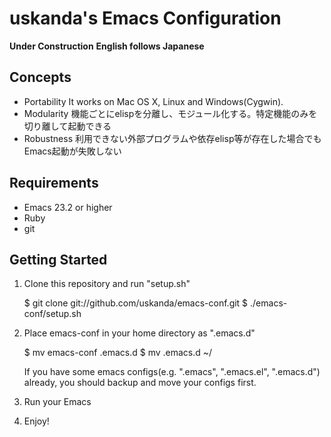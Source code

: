 # uskanda's Emacs Configuration
__Under Construction__
__English follows Japanese__
## Concepts
* Portability
It works on Mac OS X, Linux and Windows(Cygwin).
* Modularity
機能ごとにelispを分離し、モジュール化する。特定機能のみを切り離して起動できる
* Robustness
利用できない外部プログラムや依存elisp等が存在した場合でもEmacs起動が失敗しない

## Requirements
* Emacs 23.2 or higher
* Ruby
* git

## Getting Started
1. Clone this repository and run "setup.sh"

    $ git clone git://github.com/uskanda/emacs-conf.git
    $ ./emacs-conf/setup.sh

2. Place emacs-conf in your home directory as ".emacs.d"

    $ mv emacs-conf .emacs.d
    $ mv .emacs.d ~/

   If you have some emacs configs(e.g. ".emacs", ".emacs.el", ".emacs.d") already, you should backup and move your configs first.

3. Run your Emacs

4. Enjoy!
